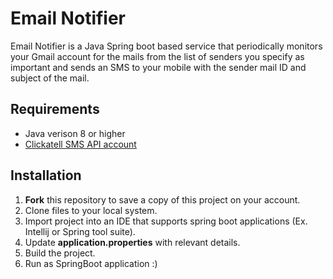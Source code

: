 # Email Notifier
Email Notifier is a Java Spring boot based service that periodically monitors your Gmail account for the mails from the list of senders you specify as important and sends an SMS to your mobile with the sender mail ID and subject of the mail.

## Requirements
- Java verison 8 or higher
- [Clickatell SMS API account](https://www.clickatell.com/products/sms-api/)

## Installation
1. **Fork** this repository to save a copy of this project on your account.
2. Clone files to your local system.
3. Import project into an IDE that supports spring boot applications (Ex. Intellij or Spring tool suite).
4. Update **application.properties** with relevant details.
5. Build the project.
6. Run as SpringBoot application :)
